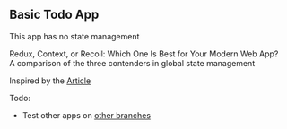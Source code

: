 
## Basic Todo App

This app has no state management

Redux, Context, or Recoil: Which One Is Best for Your Modern Web App?  
A comparison of the three contenders in global state management

Inspired by the [Article](https://betterprogramming.pub/redux-context-or-recoil-which-one-is-best-for-your-modern-web-app-db41be99b448)

Todo:

- Test other apps on [other branches](https://github.com/jogilvyt/redux-context-recoil)
